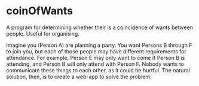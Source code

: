 # coinOfWants
A program for determining whether their is a coincidence of wants between people. Useful for organising.

Imagine you (Person A) are planning a party. You want Persons B through F to join you, but each of those people may have different requirements for attendance. For example, Person E may only want to come if Person B is attending, and Person B will only attend with Person F. Nobody wants to communicate these things to each other, as it could be hurtful. The natural solution, then, is to create a web-app to solve the problem. 
